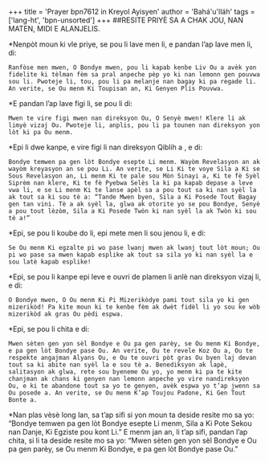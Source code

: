 +++
title = 'Prayer bpn7612 in Kreyol Ayisyen'
author = 'Bahá'u'lláh'
tags = ['lang-ht', 'bpn-unsorted']
+++
##RESITE PRIYÈ SA A CHAK JOU, NAN MATEN, MIDI E ALANJELIS.

*Nenpòt moun ki vle priye, se pou li lave men li, e pandan l’ap lave men li, di: 

	Ranfòse men mwen, O Bondye mwen, pou li kapab kenbe Liv Ou a avèk yon fidelite ki tèlman fèm sa pral anpeche pèp yo ki nan lemonn gen pouvwa sou li. Pwoteje li, tou, pou li pa melanje nan bagay ki pa regade li. An verite, se Ou menm Ki Toupisan an, Ki Genyen Plis Pouvwa.

*E pandan l’ap lave figi li, se pou li di:

	Mwen te vire figi mwen nan direksyon Ou, O Senyè mwen! Klere li ak limyè vizaj Ou. Pwoteje li, anplis, pou li pa tounen nan direksyon yon lòt ki pa Ou menm.

*Epi li dwe kanpe, e vire figi li nan direksyon Qiblih a  , e di: 

	Bondye temwen pa gen lòt Bondye esepte Li menm. Wayòm Revelasyon an ak wayòm kreyasyon an se pou Li. An verite, se Li Ki te voye Sila a Ki se Sous Revelasyon an, Li menm Ki te pale sou Mòn Sinayi a, Ki te fè Syèl Siprèm nan klere, Ki te fè Pyebwa Selès la ki pa kapab depase a leve vwa li, e se Li menm Ki te lanse apèl sa a pou tout sa ki nan syèl la ak tout sa ki sou tè a: “Tande Mwen byen, Sila a Ki Posede Tout Bagay gen tan vini. Tè a ak syèl la, glwa ak otorite yo se pou Bondye, Senyè a pou tout lèzòm, Sila a Ki Posede Twòn ki nan syèl la ak Twòn ki sou tè a!”

*Epi, se pou li koube do li, epi mete men li sou jenou li, e di: 

	Se Ou menm Ki egzalte pi wo pase lwanj mwen ak lwanj tout lòt moun; Ou pi wo pase sa mwen kapab esplike ak tout sa sila yo ki nan syèl la e sou latè kapab esplike!

*Epi, se pou li kanpe epi leve e ouvri de plamen li anlè nan direksyon vizaj li, e di:

	O Bondye mwen, O Ou menm Ki Pi Mizerikòdye pami tout sila yo ki gen mizerikòd! Pa kite moun ki te kenbe fèm ak dwèt fidèl li yo sou ke wòb mizerikòd ak gras Ou pèdi espwa. 

*Epi, se pou li chita e di:

	Mwen sèten gen yon sèl Bondye e Ou pa gen parèy, se Ou menm Ki Bondye, e pa gen lòt Bondye pase Ou. An verite, Ou te revele Koz Ou a, Ou te respekte angajman Alyans Ou, e Ou te ouvri pòt gras Ou byen laj devan tout sa ki abite nan syèl la e sou tè a. Benediksyon ak lapè, salitasyon ak glwa, rete sou byeneme Ou yo, yo menm ki pa te kite chanjman ak chans ki genyen nan lemonn anpeche yo vire nandireksyon Ou, e ki te abandone tout sa yo te genyen, avèk espwa yo t’ap jwenn sa Ou posede a. An verite, se Ou menm K’ap Toujou Padone, Ki Gen Tout Bonte a. 

*Nan plas vèsè long lan, sa t’ap sifi si yon moun ta deside resite mo sa yo: “Bondye temwen pa gen lòt Bondye esepte Li menm, Sila a Ki Pote Sekou nan Danje, Ki Egziste pou kont Li.” E menm jan an, li t’ap sifi, pandan l’ap chita, si li ta deside resite mo sa yo: “Mwen sèten gen yon sèl Bondye e Ou pa gen parèy, se Ou menm Ki Bondye, e pa gen lòt Bondye pase Ou.”
